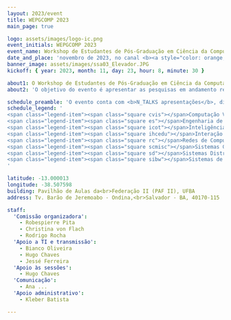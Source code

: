 ```yaml
---
layout: 2023/event
title: WEPGCOMP 2023
main_page: true

logo: assets/images/logo-ic.png
event_initials: WEPGCOMP 2023
event_name: Workshop de Estudantes de Pós-Graduação em Ciência da Computação do PGCOMP-UFBA
date_and_place: 'novembro de 2023, no canal <b><a style="color: orange;" href="https://www.youtube.com/@ComputacaoUFBA">@ComputacaoUFBA</a></b> do YouTube (<b>evento online</b>)'
banner_image: assets/images/ssa03_Elevador.JPG
kickoff: { year: 2023, month: 11, day: 23, hour: 8, minute: 30 }

about1: O Workshop de Estudantes de Pós-Graduação em Ciência da Computação – WEPGCOMP – é um evento anual organizado pelo Programa de Pós Graduação em Ciência da Computação (PGCOMP) da Universidade Federal da Bahia (UFBA).
about2: 'O objetivo do evento é apresentar as pesquisas em andamento realizadas pelos alunos de doutorado (a partir do segundo ano), bem como propiciar um ambiente de troca de conhecimento e congregação para toda a comunidade.'

schedule_preamble: 'O evento conta com <b>N_TALKS apresentações</b>, divididas em <b>N_SESSIONS sessões</b> ao longo de <b>N_DAYS dias</b>.<br>Os <b>slides</b> estarão disponíveis na <a style="font-weight: bold; color: #ff6600;" href="https://zenodo.org/communities/wepgcomp-ic-ufba/">comunidade do PGCOMP no Zenodo</a>.'
schedule_legend: '
<span class="legend-item"><span class="square cvis"></span>Computação Visual</span>
<span class="legend-item"><span class="square es"></span>Engenharia de Software</span>
<span class="legend-item"><span class="square icot"></span>Inteligência Computacional e</span> <span class="legend-item">Otimização</span>
<span class="legend-item"><span class="square ihcedu"></span>Interação Humano-Computador</span> <span class="legend-item">e Informática e Educação</span>
<span class="legend-item"><span class="square rc"></span>Redes de Computadores</span>
<span class="legend-item"><span class="square scmisc"></span>Sistemas Computacionais</span>
<span class="legend-item"><span class="square sd"></span>Sistemas Distribuídos</span>
<span class="legend-item"><span class="square sibw"></span>Sistemas de Informação,</span> <span class="legend-item">Banco de Dados e Web</span>
'

latitude: -13.000013
longitude: -38.507598
building: Pavilhão de Aulas da<br>Federação II (PAF II), UFBA
address: Tv. Barão de Jeremoabo - Ondina,<br>Salvador - BA, 40170-115

staff:
  'Comissão organizadora':
    - Robespierre Pita
    - Christina von Flach
    - Rodrigo Rocha
  'Apoio a TI e transmissão':
    - Bianco Oliveira
    - Hugo Chaves
    - Jessé Ferreira
  'Apoio às sessões':
    - Hugo Chaves
  'Comunicação':
    - Ana ...
  'Apoio administrativo':
    - Kleber Batista

---
```


